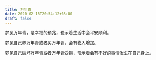 ```yaml
---
title: 万年青
date: 2020-02-15T20:54:12+08:00
draft: false
---
```


梦见万年青，是幸福的预兆，预示着生活中会平安顺利。

梦见自己养万年青或者买万年青，会有收入增加。

梦见自己破坏万年青或者万年青受损，预示着会有不好的事情发生在自己身上。